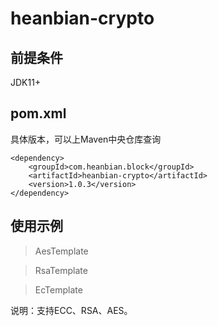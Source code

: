 # heanbian-crypto

## 前提条件

JDK11+

## pom.xml

具体版本，可以上Maven中央仓库查询

```
<dependency>
	<groupId>com.heanbian.block</groupId>
	<artifactId>heanbian-crypto</artifactId>
	<version>1.0.3</version>
</dependency>
```

## 使用示例


> AesTemplate

> RsaTemplate

> EcTemplate


说明：支持ECC、RSA、AES。
